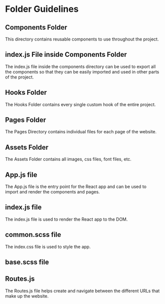 
# Folder Guidelines

## Components Folder
This directory contains reusable components to use throughout the project.

## index.js File inside Components Folder 
The index.js file inside the components directory can be used to export all the components so that they can be easily imported and used in other parts of the project.

## Hooks Folder
The Hooks Folder contains every single custom hook of the entire project.

## Pages Folder
The Pages Directory contains individual files for each page of the website.

## Assets Folder 
The Assets Folder contains all images, css files, font files, etc.

## App.js file
The App.js file is the entry point for the React app and can be used to import and render the components and pages.

## index.js file 
The index.js file is used to render the React app to the DOM.

## common.scss file
The index.css file is used to style the app.

## base.scss file

## Routes.js
The Routes.js file helps create and navigate between the different URLs that make up the website.
